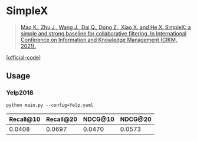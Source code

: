 

# SimpleX

> [Mao K., Zhu J., Wang J., Dai Q., Dong Z., Xiao X. and He X. SimpleX: a simple and strong baseline for collaborative filtering. In International Conference on Information and Knowledge Management (CIKM, 2021).](http://arxiv.org/abs/2109.12613)

[[official-code](https://github.com/xue-pai/TwinModels)]

## Usage


### Yelp2018

    python main.py --config=Yelp.yaml


| Recall@10 | Recall@20 | NDCG@10 | NDCG@20 |
|-----------|-----------|---------|---------|
| 0.0408    | 0.0697    | 0.0470  | 0.0573  |